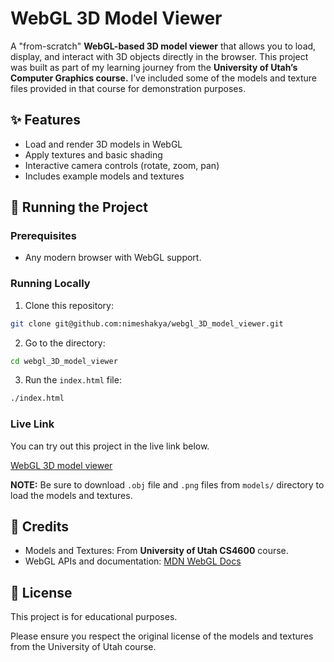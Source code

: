 # WebGL 3D Model Viewer

A "from-scratch" **WebGL-based 3D model viewer** that allows you to load, display, and interact with 3D objects directly in the browser.
This project was built as part of my learning journey from the **University of Utah’s Computer Graphics course.**
I’ve included some of the models and texture files provided in that course for demonstration purposes.

## ✨ Features
- Load and render 3D models in WebGL
- Apply textures and basic shading
- Interactive camera controls (rotate, zoom, pan)
- Includes example models and textures

## 🚀 Running the Project

### Prerequisites
- Any modern browser with WebGL support.

### Running Locally

1. Clone this repository:
```bash
git clone git@github.com:nimeshakya/webgl_3D_model_viewer.git
```
2. Go to the directory:
```bash
cd webgl_3D_model_viewer
```
3. Run the `index.html` file:
```bash
./index.html
```

### Live Link

You can try out this project in the live link below.

[WebGL 3D model viewer](https://www.nimeshakya.com.np/webgl_3D_model_viewer/)

**NOTE:** Be sure to download `.obj` file and `.png` files from `models/` directory to load the models and textures. 

## 📖 Credits
- Models and Textures: From **University of Utah CS4600** course.
- WebGL APIs and documentation: [MDN WebGL Docs](https://developer.mozilla.org/en-US/docs/Web/API/WebGL_API)

## 📜 License
This project is for educational purposes.

Please ensure you respect the original license of the models and textures from the University of Utah course.